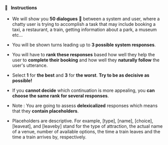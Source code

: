 #### :pencil: &nbsp; Instructions

- We will show you **50 dialogues** :speech_balloon: between a system and user, where a chatty user is trying to accomplish a task that may include booking a taxi, a restaurant, a train, getting information about a park, a museum etc...  
- You will be shown turns leading up to **3 possible system responses**.

- You will have to **rank these responses** based how well they help the user to **complete their booking** and how well they **naturally follow** the user's utterance.
- Select **1** for **the best** and **3** for **the worst**. **Try to be as decisive as possible!** 
- If you **cannot decide** which continuation is more appealing, you **can choose the same rank for several responses**.
- Note : You are going to assess **delexicalized** responses which means that they **contain placeholders**.
- Placeholders are descriptive. For example, [type], [name], [choice], [leaveat], and [leaveby] stand for the type of attraction, the actual name of a venue, number of available options, the time a train leaves and the time a train arrives by, respectively. 